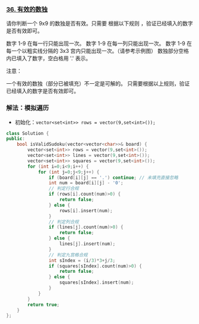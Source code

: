 ### [36. 有效的数独](https://leetcode-cn.com/problems/valid-sudoku/)

请你判断一个 9x9 的数独是否有效。只需要 根据以下规则 ，验证已经填入的数字是否有效即可。

数字 1-9 在每一行只能出现一次。
数字 1-9 在每一列只能出现一次。
数字 1-9 在每一个以粗实线分隔的 3x3 宫内只能出现一次。（请参考示例图）
数独部分空格内已填入了数字，空白格用 '.' 表示。

注意：

一个有效的数独（部分已被填充）不一定是可解的。
只需要根据以上规则，验证已经填入的数字是否有效即可。

### 解法：模拟遍历

- 初始化：`vector<set<int>> rows = vector(9,set<int>());`

```cpp
class Solution {
public:
    bool isValidSudoku(vector<vector<char>>& board) {
        vector<set<int>> rows = vector(9,set<int>());
        vector<set<int>> lines = vector(9,set<int>());
        vector<set<int>> squares = vector(9,set<int>());
        for (int i=0;i<9;i++) {
            for (int j=0;j<9;j++) {
                if (board[i][j] == '.') continue; // 未填充直接忽略
                int num = board[i][j] - '0';
                // 判定行合规
                if (rows[i].count(num)>0) {
                    return false;
                } else {
                    rows[i].insert(num);
                }
                // 判定列合规
                if (lines[j].count(num)>0) {
                    return false;
                } else {
                    lines[j].insert(num);
                }
                // 判定九宫格合规
                int sIndex = (i/3)*3+j/3;
                if (squares[sIndex].count(num)>0) {
                    return false;
                } else {
                    squares[sIndex].insert(num);
                }
            }
        }
        return true;
    }
};
```